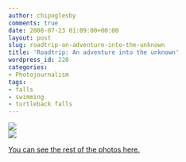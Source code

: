 ```yaml
---
author: chipoglesby
comments: true
date: 2008-07-23 01:09:00+00:00
layout: post
slug: roadtrip-an-adventure-into-the-unknown
title: 'Roadtrip: An adventure into the unknown'
wordpress_id: 220
categories:
- Photojournalism
tags:
- falls
- swimming
- turtleback falls
---
```


[![](http://bp2.blogger.com/_GlcbreYSTwI/SIaFB5NT8KI/AAAAAAAAAVg/scMjup10bGI/s400/1.jpg)](http://bp2.blogger.com/_GlcbreYSTwI/SIaFB5NT8KI/AAAAAAAAAVg/scMjup10bGI/s1600-h/1.jpg)  
[![](http://bp0.blogger.com/_GlcbreYSTwI/SIaE9LfcdfI/AAAAAAAAAVY/b924CijMQds/s400/2.jpg)](http://bp0.blogger.com/_GlcbreYSTwI/SIaE9LfcdfI/AAAAAAAAAVY/b924CijMQds/s1600-h/2.jpg)  
  
[You can see the rest of the photos here.](http://www.facebook.com/album.php?aid=2011926&l=3af3a&id=105600597)
